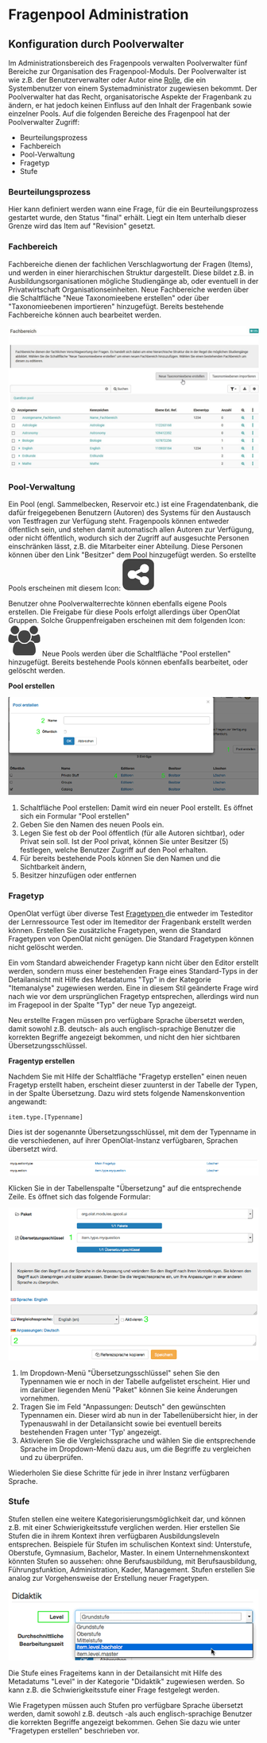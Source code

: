 # Fragenpool Administration

## Konfiguration durch Poolverwalter

Im Administrationsbereich des Fragenpools verwalten Poolverwalter fünf
Bereiche zur Organisation des Fragenpool-Moduls. Der Poolverwalter ist wie
z.B. der Benutzerverwalter oder Autor eine [Rolle](Rollen+und+Rechte.html),
die ein Systembenutzer von einem Systemadministrator zugewiesen bekommt. Der
Poolverwalter hat das Recht, organisatorische Aspekte der Fragenbank zu
ändern, er hat jedoch keinen Einfluss auf den Inhalt der Fragenbank sowie
einzelner Pools. Auf die folgenden Bereiche des Fragenpool hat der
Poolverwalter Zugriff:

  * Beurteilungsprozess
  * Fachbereich
  * Pool-Verwaltung
  * Fragetyp
  * Stufe

###  Beurteilungsprozess

Hier kann definiert werden wann eine Frage, für die ein Beurteilungsprozess
gestartet wurde, den Status "final" erhält. Liegt ein Item unterhalb dieser
Grenze wird das Item auf "Revision" gesetzt.

###  Fachbereich

Fachbereiche dienen der fachlichen Verschlagwortung der Fragen (Items), und
werden in einer hierarchischen Struktur dargestellt. Diese bildet z.B. in
Ausbildungsorganisationen mögliche Studiengänge ab, oder eventuell in der
Privatwirtschaft Organisationseinheiten. Neue Fachbereiche werden über die
Schaltfläche "Neue Taxonomieebene erstellen" oder über "Taxonomieebenen
importieren" hinzugefügt. Bereits bestehende Fachbereiche können auch
bearbeitet werden.

![](assets/Fragenpool_Taxonomie_erstellen.jpg)

###  Pool-Verwaltung

Ein Pool (engl. Sammelbecken, Reservoir etc.) ist eine Fragendatenbank, die
dafür freigegebenen Benutzern (Autoren) des Systems für den Austausch von
Testfragen zur Verfügung steht. Fragenpools können entweder öffentlich sein,
und stehen damit automatisch allen Autoren zur Verfügung, oder nicht
öffentlich, wodurch sich der Zugriff auf ausgesuchte Personen einschränken
lässt, z.B. die Mitarbeiter einer Abteilung. Diese Personen können über den
Link "Besitzer" dem Pool hinzugefügt werden. So erstellte Pools erscheinen mit
diesem Icon:
![](assets/share_pool_64_0_434343_none.png)

Benutzer ohne Poolverwalterrechte können ebenfalls eigene Pools erstellen. Die
Freigabe für diese Pools erfolgt allerdings über OpenOlat Gruppen.  Solche
Gruppenfreigaben erscheinen mit dem folgenden Icon:
![](assets/group.png)
Neue Pools werden über die Schaltfläche "Pool erstellen" hinzugefügt. Bereits
bestehende Pools können ebenfalls bearbeitet, oder gelöscht werden.

 **Pool erstellen**

![](assets/qb_pool_DE.gif)

  1. Schaltfläche Pool erstellen: Damit wird ein neuer Pool erstellt. Es öffnet sich ein Formular "Pool erstellen"
  2. Geben Sie den Namen des neuen Pools ein.
  3. Legen Sie fest ob der Pool öffentlich (für alle Autoren sichtbar), oder Privat sein soll. Ist der Pool privat, können Sie unter Besitzer (5) festlegen, welche Benutzer Zugriff auf den Pool erhalten.
  4. Für bereits bestehende Pools können Sie den Namen und die Sichtbarkeit ändern,
  5. Besitzer hinzufügen oder entfernen

###  Fragetyp

OpenOlat verfügt über diverse Test [Fragetypen ](Test+Fragetypen.html)die
entweder im Testeditor der Lernressource Test oder im Itemeditor der
Fragenbank erstellt werden können. Erstellen Sie zusätzliche Fragetypen, wenn
die Standard Fragetypen von OpenOlat nicht genügen. Die Standard Fragetypen
können nicht gelöscht werden.

Ein vom Standard abweichender Fragetyp kann nicht über den Editor erstellt
werden, sondern muss einer bestehenden Frage eines Standard-Typs in der
Detailansicht mit Hilfe des Metadatums "Typ" in der Kategorie "Itemanalyse"
zugewiesen werden. Eine in diesem Stil geänderte Frage wird nach wie vor dem
ursprünglichen Fragetyp entsprechen, allerdings wird nun im Fragepool in der
Spalte "Typ" der neue Typ angezeigt.

Neu erstellte Fragen müssen pro verfügbare Sprache übersetzt werden, damit
sowohl z.B. deutsch- als auch englisch-sprachige Benutzer die korrekten
Begriffe angezeigt bekommen, und nicht den hier sichtbaren
Übersetzungsschlüssel.

**Fragentyp erstellen**

Nachdem Sie mit Hilfe der Schaltfläche "Fragetyp erstellen" einen neuen
Fragetyp erstellt haben, erscheint dieser zuunterst in der Tabelle der Typen,
in der Spalte Übersetzung. Dazu wird stets folgende Namenskonvention
angewandt:

    
    
    item.type.[Typenname]

Dies ist der sogenannte Übersetzungsschlüssel, mit dem der Typenname in die
verschiedenen, auf ihrer OpenOlat-Instanz verfügbaren, Sprachen übersetzt
wird.

![](assets/qb_qtypes.gif)

Klicken Sie in der Tabellenspalte "Übersetzung" auf die entsprechende Zeile.
Es öffnet sich das folgende Formular:

![](assets/qb_translate_DE.gif)

  1. Im Dropdown-Menü "Übersetzungsschlüssel" sehen Sie den Typennamen wie er noch in der Tabelle aufgelistet erscheint. Hier und im darüber liegenden Menü "Paket" können Sie keine Änderungen vornehmen.
  2. Tragen Sie im Feld "Anpassungen: Deutsch" den gewünschten Typennamen ein. Dieser wird ab nun in der Tabellenübersicht hier, in der Typenauswahl in der Detailansicht sowie bei eventuell bereits bestehenden Fragen unter 'Typ' angezeigt.
  3. Aktivieren Sie die Vergleichssprache und wählen Sie die entsprechende Sprache im Dropdown-Menü dazu aus, um die Begriffe zu vergleichen und zu überprüfen.

Wiederholen Sie diese Schritte für jede in ihrer Instanz verfügbaren Sprache.

###  Stufe

Stufen stellen eine weitere Kategorisierungsmöglichkeit dar, und können z.B.
mit einer Schwierigkeitsstufe verglichen werden. Hier erstellen Sie Stufen die
in ihrem Kontext ihren verfügbaren Ausbildungsleveln entsprechen. Beispiele
für Stufen im schulischen Kontext sind: Unterstufe, Oberstufe, Gymnasium,
Bachelor, Master. In einem Unternehmenskontext könnten Stufen so aussehen:
ohne Berufsausbildung, mit Berufsausbildung, Führungsfunktion, Administration,
Kader, Management. Stufen erstellen Sie analog zur Vorgehensweise der
Erstellung neuer Fragetypen.

![](assets/qb_det_edu_DE.gif)

Die Stufe eines Frageitems kann in der Detailansicht mit Hilfe des Metadatums
"Level" in der Kategorie "Didaktik" zugewiesen werden. So kann z.B. die
Schwierigkeitsstufe einer Frage festgelegt werden.

Wie Fragetypen müssen auch Stufen pro verfügbare Sprache übersetzt werden,
damit sowohl z.B. deutsch -als auch englisch-sprachige Benutzer die korrekten
Begriffe angezeigt bekommen. Gehen Sie dazu wie unter "Fragetypen erstellen"
beschrieben vor.

